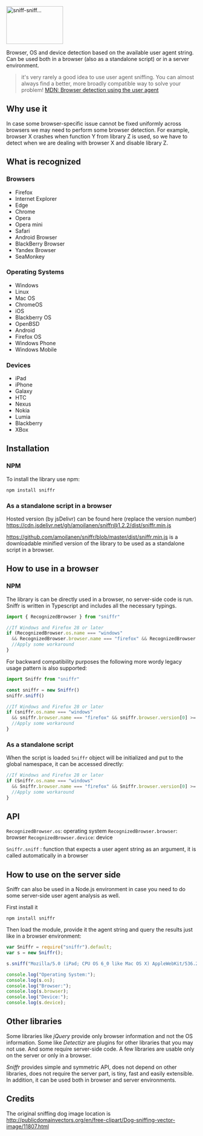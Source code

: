 <img src="http://publicdomainvectors.org/photos/bastiyxc_schn_ffelhund.png" alt="sniff-sniff..." width="150px" height="100px"/>

Browser, OS and device detection based on the available user agent string. Can be used both in a browser (also as a standalone script) or in a server environment.

>it's very rarely a good idea to use user agent sniffing. You can almost always find a better, more broadly compatible way to solve your problem! [MDN: Browser detection using the user agent](https://developer.mozilla.org/en-US/docs/Browser_detection_using_the_user_agent)

## Why use it

In case some browser-specific issue cannot be fixed uniformly across browsers we may need to perform some browser detection. For example, browser X crashes when function Y from library Z is used, so we have to detect when we are dealing with browser X and disable library Z.

## What is recognized

### Browsers

* Firefox
* Internet Explorer
* Edge
* Chrome
* Opera
* Opera mini
* Safari
* Android Browser
* BlackBerry Browser
* Yandex Browser
* SeaMonkey

### Operating Systems

* Windows
* Linux
* Mac OS
* ChromeOS
* iOS
* Blackberry OS
* OpenBSD
* Android
* Firefox OS
* Windows Phone
* Windows Mobile

### Devices

* iPad
* iPhone
* Galaxy
* HTC
* Nexus
* Nokia
* Lumia
* Blackberry
* XBox

## Installation

### NPM

To install the library use npm:

```bash
npm install sniffr
```

### As a standalone script in a browser

Hosted version (by jsDelivr) can be found here (replace the version number) https://cdn.jsdelivr.net/gh/amoilanen/sniffr@1.2.2/dist/sniffr.min.js

https://github.com/amoilanen/sniffr/blob/master/dist/sniffr.min.js is a downloadable minified version of the library to be used as a standalone script
in a browser.

## How to use in a browser

### NPM

The library is can be directly used in a browser, no server-side code is run. Sniffr is written in Typescript and includes all the necessary typings.

```javascript
import { RecognizedBrowser } from "sniffr"

//If Windows and Firefox 28 or later
if (RecognizedBrowser.os.name === "windows"
  && RecognizedBrowser.browser.name === "firefox" && RecognizedBrowser.browser.version[0] >= 28) {
  //Apply some workaround
}
```

For backward compatibility purposes the following more wordy legacy usage pattern is also supported:

```javascript
import Sniffr from "sniffr"

const sniffr = new Sniffr()
sniffr.sniff()

//If Windows and Firefox 28 or later
if (sniffr.os.name === "windows"
  && sniffr.browser.name === "firefox" && sniffr.browser.version[0] >= 28) {
  //Apply some workaround
}
```

### As a standalone script

When the script is loaded `Sniffr` object will be initialized and put to the global namespace, it can be accessed directly:

```javascript
//If Windows and Firefox 28 or later
if (Sniffr.os.name === "windows"
  && Sniffr.browser.name === "firefox" && Sniffr.browser.version[0] >= 28) {
  //Apply some workaround
}
```

## API

`RecognizedBrowser.os`: operating system
`RecognizedBrowser.browser`: browser
`RecognizedBrowser.device`: device

`Sniffr.sniff` : function that expects a user agent string as an argument, it is called automatically in a browser

## How to use on the server side

Sniffr can also be used in a Node.js environment in case you need to do some server-side user agent analysis as well.

First install it

`npm install sniffr`

Then load the module, provide it the agent string and query the results just like in a browser environment:

```javascript
var Sniffr = require("sniffr").default;
var s = new Sniffr();

s.sniff("Mozilla/5.0 (iPad; CPU OS 6_0 like Mac OS X) AppleWebKit/536.26 (KHTML, like Gecko) Version/6.0 Mobile/10A5355d Safari/8536.25");

console.log("Operating System:");
console.log(s.os);
console.log("Browser:");
console.log(s.browser);
console.log("Device:");
console.log(s.device);
```

## Other libraries

Some libraries like _jQuery_ provide only browser information and not the OS information. Some like _Detectizr_ are plugins for other libraries that you may not use. And some require server-side code. A few libraries are usable only on the server or only in a browser.

_Sniffr_ provides simple and symmetric API, does not depend on other libraries, does not require the server part, is tiny, fast and easily extensible. In addition, it can be used both in browser and server environments.

## Credits

The original sniffing dog image location is http://publicdomainvectors.org/en/free-clipart/Dog-sniffing-vector-image/11807.html
